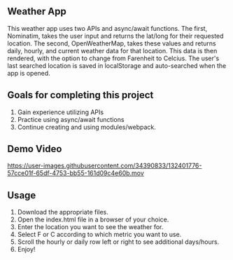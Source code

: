 ## Weather App

This weather app uses two APIs and async/await functions. The first, Nominatim, takes the user input and returns the lat/long for their requested location. The second, OpenWeatherMap, takes these values and returns daily, hourly, and current weather data for that location. This data is then rendered, with the option to change from Farenheit to Celcius. The user's last searched location is saved in localStorage and auto-searched when the app is opened.

## Goals for completing this project

1. Gain experience utilizing APIs
2. Practice using async/await functions
3. Continue creating and using modules/webpack.

## Demo Video

https://user-images.githubusercontent.com/34390833/132401776-57cce01f-65df-4753-bb55-161d09c4e60b.mov

## Usage

1. Download the appropriate files.
2. Open the index.html file in a browser of your choice.
3. Enter the location you want to see the weather for.
4. Select F or C according to which metric you want to use.
5. Scroll the hourly or daily row left or right to see additional days/hours.
6. Enjoy!
